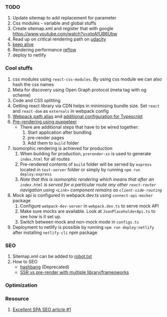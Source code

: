 ### TODO
1. Update sitemap to add replacement for parameter
1. Css modules - variable and global stuffs
1. Create sitemap.xml and register that with google https://www.youtube.com/watch?v=xtoAfUB6Ubw
1. Read up on critical rendering path on [udacity](https://classroom.udacity.com/courses/ud860)
1. [keep alive](https://varvy.com/pagespeed/keep-alive.html)
1. Rendering performance [reflow](https://developers.google.com/speed/docs/insights/browser-reflow)
1. deploy to netlify

### Cool stuffs
1. css modules using `react-css-modules`. By using css module we can also hash the css names
1. Meta for discovery using Open Graph protocol (meta tag with og scheme)
1. Code and CSS splitting
1. Getting react library via CDN helps in minimising bundle size. Set `react` and `react-dom` as `externals` in webpack config
1. [Webpack path alias](https://medium.com/@etherealm/getting-rid-of-relative-paths-in-imports-using-webpack-alias-78d4bf15bb42) and [additional configuration for Typescript](https://stackoverflow.com/questions/40443806/webpack-resolve-alias-does-not-work-with-typescript)
1. [Pre-rendering using puppeteer](https://developers.google.com/web/tools/puppeteer/articles/ssr)
   - There are additional steps that have to be wired together:
      1. Start application after bundling
      1. pre-render pages
      1. Add them to `build` folder
1. Isomorphic rendering is achieved for production
   1. When building for production, `prerender-xs` is used to generate `index.html` for all routes
   1. Pre-rendered contents of `build` folder will be served by `express` located in `test-server` folder or simply by running `npm run deploy:express`
   1. _Note that this is isomorphic rendering which means that after an `index.html` is served for a particular route any other `react-router` navigation using `<Link>` component remains as `client-side-routing`_
1. Mock api is configured in webpack.dev.ts using `connect-api-mocker` package
   1. Configure `webpack-dev-server` in `webpack.dev.ts` to serve mock API
   1. Make sure mocks are available. Look at `JsonPlaceholderApi.ts` to see how is it set up.
   1. Switch between mock and non-mock mode in `configs.ts`
1. Deployment to netlify is possible by running `npm run deploy:netlify` after installing `netlify-cli` npm package

### SEO
1. Sitemap.xml can be added to [robot.txt](https://neilpatel.com/blog/robots-txt/)
1. How to SEO
   - [hashbang](https://www.oho.com/blog/explained-60-seconds-hash-symbols-urls-and-seo) (Deprecated)
   - [SSR vs pre-render with multiple library/frameoworks](https://snipcart.com/spa-seo)

### Optimization

### Resource
1. [Excellent SPA SEO article #1](https://snipcart.com/spa-seo)
